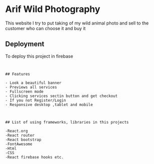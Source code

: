 
# Arif Wild Photography

This website I try to put taking of my wild animal photo and sell to the customer who can choose it and buy it


## Deployment

To deploy this project in firebase

```


## Features

- Look a beautiful banner
- Previews all services
- Fullscreen mode
- Clicking services sectin button and get checkout
- If you not Register/Login 
- Responsive desktop ,tablet and mobile



## List of using frameworks, libraries in this projects

-React.org
-React router
-React bootstrap
-FontAwesome
-Html
-CSS
-React firebase hooks etc.
    